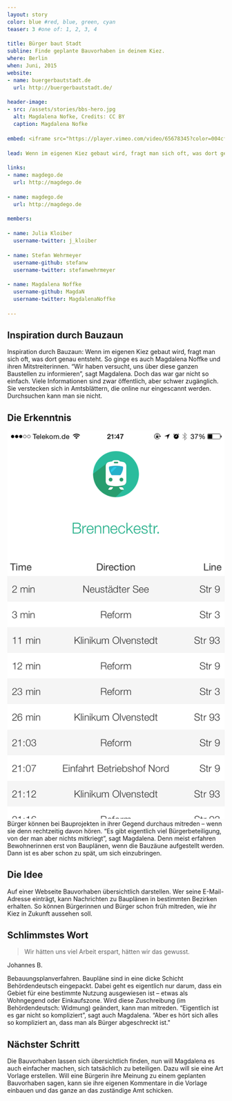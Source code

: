 ```yaml
---
layout: story
color: blue #red, blue, green, cyan
teaser: 3 #one of: 1, 2, 3, 4

title: Bürger baut Stadt
subline: Finde geplante Bauvorhaben in deinem Kiez.
where: Berlin
when: Juni, 2015
website:
- name: buergerbautstadt.de
  url: http://buergerbautstadt.de/

header-image:
- src: /assets/stories/bbs-hero.jpg
  alt: Magdalena Nofke, Credits: CC BY
  caption: Magdalena Nofke

embed: <iframe src="https://player.vimeo.com/video/65678345?color=004cff&title=0&byline=0&portrait=0" width="610" height="343" frameborder="0" webkitallowfullscreen mozallowfullscreen allowfullscreen></iframe>

lead: Wenn im eigenen Kiez gebaut wird, fragt man sich oft, was dort genau entsteht. So ginge es auch Magdalena Noffke und ihren Mitstreiterinnen. “Wir haben versucht, uns über diese ganzen Baustellen zu informieren”, sagt Magdalena. Doch das war gar nicht so einfach. Viele Informationen sind zwar öffentlich, aber schwer zugänglich. Sie verstecken sich in Amtsblättern, die online nur eingescannt werden. Durchsuchen kann man sie nicht.

links:
- name: magdego.de
  url: http://magdego.de

- name: magdego.de
  url: http://magdego.de

members:

- name: Julia Kloiber
  username-twitter: j_kloiber

- name: Stefan Wehrmeyer
  username-github: stefanw
  username-twitter: stefanwehrmeyer‎

- name: Magdalena Noffke
  username-github: MagdaN
  username-twitter: MagdalenaNoffke

---
```


## Inspiration durch Bauzaun
Inspiration durch Bauzaun: Wenn im eigenen Kiez gebaut wird, fragt man sich oft, was dort genau entsteht. So ginge es auch Magdalena Noffke und ihren Mitstreiterinnen. “Wir haben versucht, uns über diese ganzen Baustellen zu informieren”, sagt Magdalena. Doch das war gar nicht so einfach. Viele Informationen sind zwar öffentlich, aber schwer zugänglich. Sie verstecken sich in Amtsblättern, die online nur eingescannt werden. Durchsuchen kann man sie nicht.

## Die Erkenntnis
<div class="inline-image inline-image__portrait inline-image__left">
	<img src="/assets/stories/magdego-screenshot.png" alt="Screenshot der Magdego App">
</div>
Bürger können bei Bauprojekten in ihrer Gegend durchaus mitreden – wenn sie denn rechtzeitig davon hören. “Es gibt eigentlich viel Bürgerbeteiligung, von der man aber nichts mitkriegt”, sagt Magdalena. Denn meist erfahren Bewohnerinnen erst von Bauplänen, wenn die Bauzäune aufgestellt werden. Dann ist es aber schon zu spät, um sich einzubringen.

## Die Idee
Auf einer Webseite Bauvorhaben übersichtlich darstellen. Wer seine E-Mail-Adresse einträgt, kann Nachrichten zu Bauplänen in bestimmten Bezirken erhalten. So können Bürgerinnen und Bürger schon früh mitreden, wie ihr Kiez in Zukunft aussehen soll.

## Schlimmstes Wort

<div class="quote">
	<blockquote>
		<p>Wir hätten uns viel Arbeit erspart, hätten wir das gewusst.</p>
	</blockquote>
	<p class="attribute">Johannes B.</p>
</div>

Bebauungsplanverfahren. Baupläne sind in eine dicke Schicht Behördendeutsch eingepackt. Dabei geht es eigentlich nur darum, dass ein Gebiet für eine bestimmte Nutzung ausgewiesen ist – etwas als Wohngegend oder Einkaufszone. Wird diese Zuschreibung (im Behördendeutsch: Widmung) geändert, kann man mitreden. “Eigentlich ist es gar nicht so kompliziert”, sagt auch Magdalena. “Aber es hört sich alles so kompliziert an, dass man als Bürger abgeschreckt ist." 

## Nächster Schritt
Die Bauvorhaben lassen sich übersichtlich finden, nun will Magdalena es auch einfacher machen, sich tatsächlich zu beteiligen. Dazu will sie eine Art Vorlage erstellen. Will eine Bürgerin ihre Meinung zu einem geplanten Bauvorhaben sagen, kann sie ihre eigenen Kommentare in die Vorlage einbauen und das ganze an das zuständige Amt schicken.